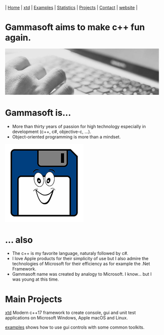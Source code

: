 | [Home](README.md) | [xtd](https://github.com/gammasoft71/xtd) | [Examples](https://github.com/gammasoft71/examples) | [Statistics](statistics.md) | [Projects](https://sourceforge.net/u/gammasoft71) | [Contact](contact.md) | [website](https://gammasoft71.wixsite.com/gammasoft) |

# Gammasoft aims to make c++ fun again.
![background_img](pictures/gammasoft_background.jpg)

# Gammasoft is...

* More than thirty years of passion for high technology especially in development (c++, c#, objective-c, ...).
* Object-oriented programming is more than a mindset.

![background_img](pictures/gammasoft.png)

# ... also
* The c++ is my favorite language, naturaly followed by c#.
* I love Apple products for their simplicity of use but I also admire the technologies of Microsoft for their efficiency as for example the .Net Framework.
* Gammasoft name was created by analogy to Microsoft. I know... but I was young at this time.

# Main Projects

[xtd](https://github.com/gammasoft71/xtd) Modern c++17 framework to create console, gui and unit test applications on Microsoft Windows, Apple macOS and Linux.

[examples](https://github.com/gammasoft71/examples) shows how to use gui controls with some common toolkits.
